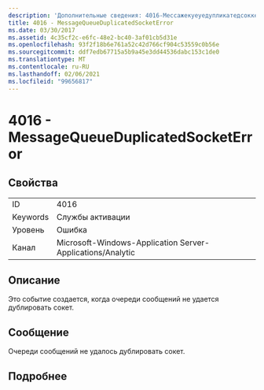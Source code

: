 ```yaml
---
description: 'Дополнительные сведения: 4016-Мессажекуеуедупликатедсоккетеррор'
title: 4016 - MessageQueueDuplicatedSocketError
ms.date: 03/30/2017
ms.assetid: 4c35cf2c-e6fc-48e2-bc40-3af01cb5d31e
ms.openlocfilehash: 93f2f18b6e761a52c42d766cf904c53559c0b56e
ms.sourcegitcommit: ddf7edb67715a5b9a45e3dd44536dabc153c1de0
ms.translationtype: MT
ms.contentlocale: ru-RU
ms.lasthandoff: 02/06/2021
ms.locfileid: "99656817"
---
```

# <a name="4016---messagequeueduplicatedsocketerror"></a>4016 - MessageQueueDuplicatedSocketError

## <a name="properties"></a>Свойства  
  
|||  
|-|-|  
|ID|4016|  
|Keywords|Службы активации|  
|Уровень|Ошибка|  
|Канал|Microsoft-Windows-Application Server-Applications/Analytic|  
  
## <a name="description"></a>Описание  

 Это событие создается, когда очереди сообщений не удается дублировать сокет.  
  
## <a name="message"></a>Сообщение  

 Очереди сообщений не удалось дублировать сокет.  
  
## <a name="details"></a>Подробнее
